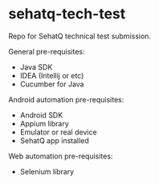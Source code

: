 # sehatq-tech-test
Repo for SehatQ technical test submission.

General pre-requisites:
- Java SDK
- IDEA (Intellij or etc)
- Cucumber for Java

Android automation pre-requisites:
- Android SDK
- Appium library
- Emulator or real device
- SehatQ app installed

Web automation pre-requisites:
- Selenium library

